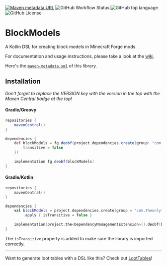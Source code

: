 [![Maven metadata URL](https://img.shields.io/maven-metadata/v?color=blue&label=maven%20central&logo=gradle&metadataUrl=https%3A%2F%2Fs01.oss.sonatype.org%2Fservice%2Flocal%2Frepositories%2Freleases%2Fcontent%2Fcom%2Ftheonlytails%2Fblockmodels%2Fmaven-metadata.xml&style=for-the-badge)](https://search.maven.org/artifact/com.theonlytails/blockmodels)
![GitHub Workflow Status](https://img.shields.io/github/workflow/status/TheOnlyTails/blockmodels/Java%20CI%20with%20Gradle?label=gradle%20build&logo=github&style=for-the-badge)
![GitHub top language](https://img.shields.io/github/languages/top/TheOnlyTails/blockmodels?logo=kotlin&logoColor=white&style=for-the-badge)
![GitHub License](https://img.shields.io/github/license/theonlytails/blockmodels?style=for-the-badge&logo=key)

# BlockModels

A Kotlin DSL for creating block models in Minecraft Forge mods.

For documentation and usage instructions, please take a look at
the [wiki](https://github.com/TheOnlyTails/BlockModels/wiki).

Here's
the [`maven-metadata.xml`](https://s01.oss.sonatype.org/service/local/repositories/releases/content/com/theonlytails/blockmodels/maven-metadata.xml)
of this library.

## Installation

_Don't forget to replace the VERSION key with the version in the top with the Maven Central badge at the top!_

#### Gradle/Groovy

```groovy
repositories {
    mavenCentral()
}

dependencies {
    def blockModels = fg.deobf(project.dependencies.create(group: "com.theonlytails", name: "blockmodels", version: VERSION) {
	    transitive = false
    })
    
    implementation fg.deobf(blockModels)
}
```

#### Gradle/Kotlin

```kotlin
repositories {
    mavenCentral()
}

dependencies {
    val blockModels = project.dependencies.create(group = "com.theonlytails", name = "blockmodels", version = VERSION)
		.apply { isTransitive = false }
    
    implementation(project.the<DependencyManagementExtension>().deobf(blockModels))
}
```

The `isTransitive` property is added to make sure the library is imported correctly.

---

Want to generate loot tables with a DSL like this? Check out [LootTables](https://github.com/theonlytails/loottables)!
